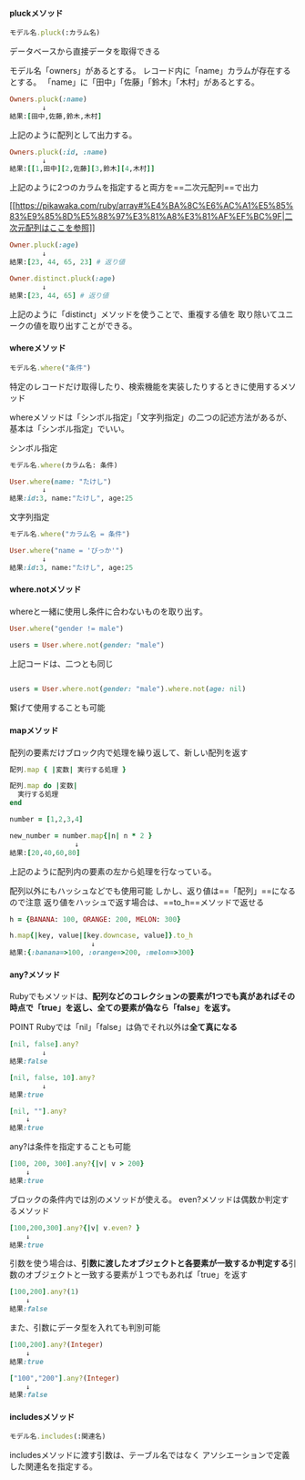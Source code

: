#### pluckメソッド
```ruby
モデル名.pluck(:カラム名)
```
データベースから直接データを取得できる

モデル名「owners」があるとする。
レコード内に「name」カラムが存在するとする。
「name」に「田中」「佐藤」「鈴木」「木村」があるとする。

```ruby
Owners.pluck(:name)
		↓
結果:[田中,佐藤,鈴木,木村]
```
上記のように配列として出力する。

```ruby
Owners.pluck(:id, :name)
		↓
結果:[[1,田中][2,佐藤][3,鈴木][4,木村]]
```
上記のように2つのカラムを指定すると両方を==二次元配列==で出力

[[https://pikawaka.com/ruby/array#%E4%BA%8C%E6%AC%A1%E5%85%83%E9%85%8D%E5%88%97%E3%81%A8%E3%81%AF%EF%BC%9F|二次元配列はここを参照]]

```ruby
Owner.pluck(:age)
		↓
結果:[23, 44, 65, 23] # 返り値

Owner.distinct.pluck(:age)
		↓
結果:[23, 44, 65] # 返り値
```
上記のように「distinct」メソッドを使うことで、重複する値を
取り除いてユニークの値を取り出すことができる。
#### whereメソッド
```ruby
モデル名.where("条件")
```
特定のレコードだけ取得したり、検索機能を実装したりするときに使用するメソッド

whereメソッドは「シンボル指定」「文字列指定」の二つの記述方法があるが、基本は「シンボル指定」でいい。

シンボル指定
```ruby
モデル名.where(カラム名: 条件)

User.where(name: "たけし")
		↓
結果:id:3, name:"たけし", age:25
```

文字列指定
```ruby
モデル名.where("カラム名 = 条件")

User.where("name = 'ぴっか'")
		↓
結果:id:3, name:"たけし", age:25
```

#### where.notメソッド
whereと一緒に使用し条件に合わないものを取り出す。
```ruby
User.where("gender != male")

users = User.where.not(gender: "male")
```
上記コードは、二つとも同じ

```ruby
  
users = User.where.not(gender: "male").where.not(age: nil)
```
繋げて使用することも可能
#### mapメソッド
配列の要素だけブロック内で処理を繰り返して、新しい配列を返す

```ruby
配列.map { |変数| 実行する処理 }

配列.map do |変数|
  実行する処理
end
```

```ruby
number = [1,2,3,4]

new_number = number.map{|n| n * 2 }
				↓
結果:[20,40,60,80]
```
上記のように配列内の要素の左から処理を行なっている。

配列以外にもハッシュなどでも使用可能
しかし、返り値は==「配列」==になるので注意
返り値をハッシュで返す場合は、==to_h==メソッドで返せる
```ruby
h = {BANANA: 100, ORANGE: 200, MELON: 300}

h.map{|key, value|[key.downcase, value]}.to_h
					↓
結果:{:banana=>100, :orange=>200, :melon=>300}
```

#### any?メソッド
Rubyでもメソッドは、**配列などのコレクションの要素が1つでも真があればその時点で「true」を返し、全ての要素が偽なら「false」を返す。**

POINT
Rubyでは「nil」「false」は偽でそれ以外は**全て真になる**
```ruby
[nil, false].any?
		↓
結果:false

[nil, false, 10].any?
		↓
結果:true

[nil, ""].any?
	↓
結果:true
```

any?は条件を指定することも可能
```ruby
[100, 200, 300].any?{|v| v > 200}
	↓
結果:true
```

ブロックの条件内では別のメソッドが使える。
even?メソッドは偶数か判定するメソッド
```ruby
[100,200,300].any?{|v| v.even? }
	↓
結果:true
```

引数を使う場合は、**引数に渡したオブジェクトと各要素が一致するか判定する**引数のオブジェクトと一致する要素が１つでもあれば「true」を返す
```ruby
[100,200].any?(1)
	↓
結果:false
```

また、引数にデータ型を入れても判別可能
```ruby
[100,200].any?(Integer)
	↓
結果:true

["100","200"].any?(Integer)
	↓
結果:false
```
#### includesメソッド
```ruby
モデル名.includes(:関連名)
```
includesメソッドに渡す引数は、テーブル名ではなく
アソシエーションで定義した関連名を指定する。


